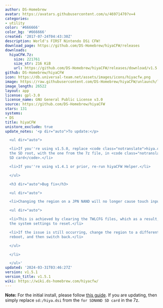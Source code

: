 ```yaml
---
author: DS-Homebrew
avatar: https://avatars.githubusercontent.com/u/46971470?v=4
categories:
- utility
color: '#666666'
color_bg: '#666666'
created: '2017-07-24T04:43:30Z'
description: World's FIRST Nintendo DSi CFW!
download_page: https://github.com/DS-Homebrew/hiyaCFW/releases
downloads:
  hiyaCFW.7z:
    size: 221761
    size_str: 216 KiB
    url: https://github.com/DS-Homebrew/hiyaCFW/releases/download/v1.5.1/hiyaCFW.7z
github: DS-Homebrew/hiyaCFW
icon: https://db.universal-team.net/assets/images/icons/hiyacfw.png
image: https://raw.githubusercontent.com/DS-Homebrew/hiyaCFW/unlaunch/logo/logo.png
image_length: 26522
layout: app
license: gpl-3.0
license_name: GNU General Public License v3.0
source: https://github.com/DS-Homebrew/hiyaCFW
stars: 131
systems:
- DS
title: hiyaCFW
unistore_exclude: true
update_notes: '<p dir="auto">To update:</p>

  <ul dir="auto">

  <li>If you''re using v1.5.0, replace <code class="notranslate">hiya.dsi</code> on
  the SD root, with the one from the 7z file, in <code class="notranslate">for SDNAND
  SD card</code>.</li>

  <li>If you''re using v1.4.1 or prior, re-run hiyaCFW Helper.</li>

  </ul>

  <h3 dir="auto">Bug fix</h3>

  <ul dir="auto">

  <li>Changing the region on a JPN NAND will no longer cause touch input to not work!

  <ul dir="auto">

  <li>This is achieved by clearing the TWLCFG files, which as a result, will cause
  the system settings to reset.</li>

  <li>If the issue is still occurring, change the region to a different one, save,
  reboot, and then switch back.</li>

  </ul>

  </li>

  </ul>'
updated: '2024-03-31T03:46:27Z'
version: v1.5.1
version_title: v1.5.1
wiki: https://wiki.ds-homebrew.com/hiyacfw/
---
```

**Note:** For the initial install, please follow [this guide](https://wiki.ds-homebrew.com/hiyacfw/installing). If you are updating, then simply replace `sd:/hiya.dsi` from the `for SDNAND SD card` in the 7z.